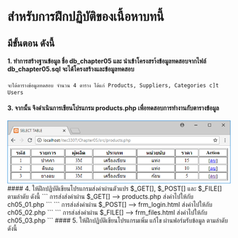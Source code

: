 # สำหรับการฝึกปฏิบัติของเนื้อหาบทนี้
## มีขั้นตอน ดังนี้
#### 1. ทำการสร้างฐานข้อมูล ชื่อ db_chapter05 และ นำเข้าโครงสรา้งข้อมูลทดสอบจากไฟล์ db_chapter05.sql จะได้โครงสร้างและข้อมูลทดสอบ 
```
จะได้ตารางข้อมูลทดสอบ จำนวน 4 ตาราง ได้แก่ Products, Suppliers, Categories c]t Users
```
#### 3. จากนั้น จึงดำเนินการเขียนโปรแกรม products.php เพื่อทดสอบการทำงานกับตารางข้อมูล 
<img src=../output/products.png>
#### 4. ให้ฝึกปฏิบัติเขียนโปรแกรมส่งค่าผ่านตัวแปร $_GET[], $_POST[]  และ $_FILE[] ตามลำดับ ดังนี้
```
    การส่งส่งค่าผ่าน $_GET[] --> products.php ส่งค่าไปให้กับ ch05_01.php
```
```
    การส่งส่งค่าผ่าน $_POST[] --> frm_login.html ส่งค่าไปให้กับ ch05_02.php
```
```
    การส่งส่งค่าผ่าน $_FILE[] --> frm_files.html ส่งค่าไปให้กับ ch05_03.php
```
#### 5. ให้ฝึกปฏิบัติเขียนโปรแกรมเพิ่ม แก้ไข ผ่านฟอร์มรับข้อมูล ตามลำดับ ดังนี้
